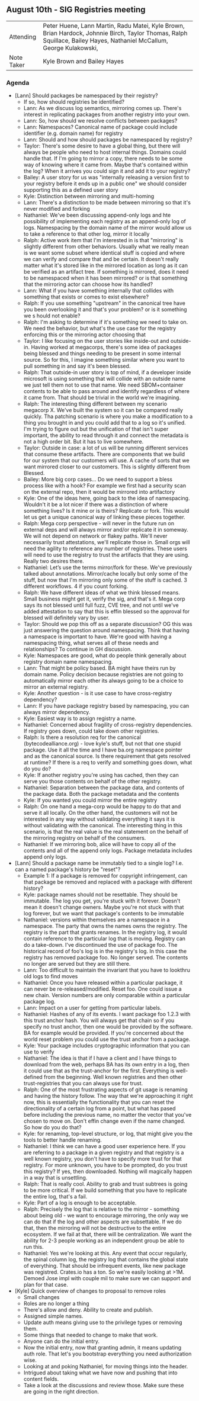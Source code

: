 ## August 10th - SIG Registries meeting

|          |      |
| -------- | -------- |
| Attending  | Peter Huene, Lann Martin, Radu Matei, Kyle Brown, Brian Hardock, Johnnie Birch, Taylor Thomas, Ralph Squillace, Bailey Hayes, Nathaniel McCallum, George Kulakowski,
| Note Taker | Kyle Brown and Bailey Hayes

### Agenda

- [Lann] Should packages be namespaced by their registry?
  - If so, how should registries be identified?
  - Lann: As we discuss log semantics, mirroring comes up. There's interest in replicating packages from another registry into your own.
  - Lann: So, how should we resolve conflicts between packages?
  - Lann: Namespaces? Canonical name of package could include identifier (e.g. domain name) for registry
  - Lann: Should and how should packages be namespaced by registry?
  - Taylor: There's some desire to have a global thing, but there will always be people who need to host internal things. Domains could handle that. If I'm going to mirror a copy, there needs to be some way of knowing where it came from. Maybe that's contained within the log? When it arrives you could sign it and add it to your registry?
  - Bailey: A user story for us was "internally releasing a version first to your registry before it ends up in a public one" we should consider supporting this as a defined user story
  - Kyle: Distinction between mirroring and multi-homing
  - Lann: There's a distinction to be made between mirroring so that it's never modified and forking
  - Nathaniel: We've been discussing append-only logs and hte possibility of implementing each registry as an append-only log of logs. Namespacing by the domain name of the mirror would allow us to take a reference to that other log, mirror it locally
  - Ralph: Active work item that I'm interested in is that "mirroring" is slightly different from other behaviors. Usually what we really mean is we want some subset where identical stuff is copied and where we can verify and compare that and be certain. It doesn't really matter what it's stored like in the mirrored location as long as it can be verified as an artifact tree. If something is mirrored, does it need to be namespaced when it has been mirrored? or is that something that the mirroring actor can choose how its handled?
  - Lann: What if you have something internally that collides with something that exists or comes to exist elsewhere?
  - Ralph: If you use something "upstream" in the canonical tree have you been overlooking it and that's your problem? or is it something we s hould not enable?
  - Ralph: I'm asking to determine if it's something we need to take on. We need the behavior, but what's the use case for the registry enforcing this or the mirroring actor choosing that
  - Taylor: I like focusing on the user stories like inside-out and outside-in. Having worked at megacorps, there's some idea of packages being blessed and things needing to be present in some internal source. So for this, I imagine something similar where you want to pull something in and say it's been blessed.
  - Ralph: That outside-in user story is top of mind, if a developer inside microsoft is using something that will collide with an outside name we just tell them not to use that name. We need SBOM+container contents to be able to pass around and identify regardless of where it came from. That should be trivial in the world we're imagining. 
  - Ralph: The interesting thing different between my scenario megacorp X. We've built the system so it can be compared really quickly. Tha patching scenario is where you make a modification to a thing you brought in and you could add that to a log so it's unified. I'm trying to figure out but the unification of that isn't super important, the ability to read through it and connect the metadata is not a high order bit. But it has to live somewhere.
  - Taylor: Outside in case: a lot of us will be running different services that consume these artifacts. There are components that we build for our system that our customers will use. A cache of sorts that we want mirrored closer to our customers. This is slightly different from Blessed.
  - Bailey: More big corp cases… Do we need to support a bless process like with a hook? For example we first had a security scan on the external repo, then it would be mirrored into artifactory
  - Kyle: One of the ideas here, going back to the idea of namespacing. Wouldn't it be a lot nicer if there was a distinction of where something lives? Is it mine or is theirs? Replicate or fork. This would let us get a unique canonical way of linking these pieces together.
  - Ralph: Mega corp perspective - will never in the future run on external deps and will always mirror and/or replicate it in someway. We will not depend on network or flakey paths. We'll never necessarily trust attestations, we'll replicate those in. Small orgs will need the agility to reference any number of registries. These users will need to use the registry to trust the artifacts that they are using. Really two desires there.
  - Nathaniel: Let’s use the terms mirror/fork for these. We've previously talked about annotations. Mirror/cache locally but only some of the stuff, but now that I'm mirroring only some of the stuff is cached. 3 different workflows. 4 if you count forking. 
  - Ralph: We have different ideas of what we think blessed means. Small business might get it, verify the sig, and that's it. Mega corp says its not blessed until full fuzz, CVE tree, and not until we've added attestation to say that this is effin blessed so the approval for blessed will definitely vary by user.
  - Taylor: Should we pop this off as a separate discussion? OG this was just answering the question around namespacing. Think that having a namespace is important to have. We're good with having a namespacing thing, what serves all of these needs and relationships? To continue in GH discussion.
  - Kyle: Namespaces are good, what do people think generally about registry domain name namespacing. 
  - Lann: That might be policy based. BA might have theirs run by domain name. Policy decision because registries are not going to automatically mirror each other its always going to be a choice to mirror an external registry.
  - Kyle: Another question - is it use case to have cross-registry dependency?
  - Lann: If you have package registry based by namespacing, you can always mirror dependency.
  - Kyle: Easiest way is to assign registry a name.
  - Nathaniel: Concerned about fragility of cross-registry dependencies. If registry goes down, could take down other registries.
  - Ralph: Is there a resolution req for the canonical (bytecodealliance.org) - love kyle's stuff, but not that one stupid package. Use it all the time and I have ba.org namespace pointer and as the canonical source. Is there requirement that gets resolved at runtime? If there is a req to verify and something goes down, what do you do?
  - Kyle: If another registry you're using has cached, then they can serve you those contents on behalf of the other registry. 
  - Nathaniel: Separation between the package data, and contents of the package data. Both the package metadata and the contents
  - Kyle: If you wanted you could mirror the entire registry
  - Ralph: On one hand a mega-corp would be happy to do that and serve it all locally. On the other hand, the customers will not be interested in any way without validating everything it says it is without validating with the canonical. The interesting thing in this scenario, is that the real value is the real statement on the behalf of the mirroring registry on behalf of the consumers.
  - Nathaniel: If we mirroring bob, alice will have to copy all of the contents and all of the append only logs. Package metadata includes append only logs. 
- [Lann] Should a package name be immutably tied to a single log? I.e. can a named package's history be "reset"?
    - Example 1: If a package is removed for copyright infringement, can that package be removed and replaced with a package with different history?
    - Kyle: package names should not be resettable. They should be immutable. The log you get, you're stuck with it forever. Doesn't mean it doesn't change owners. Maybe you're not stuck with that log forever, but we want that package's contents to be immutable
    - Nathaniel: versions within themselves are a namespace in a namespace. The party that owns the names owns the registry. The registry is the part that grants renames. In the registry log, it would contain reference to the particular log that is moving. Registry can do a take-down. I've discontinued the use of package foo. The historical record of foo's log is in the registry's log. In this case the registry has removed package foo. No longer served. The contents no longer are served but they are still there.
    - Lann: Too difficult to maintain the invariant that you have to lookthru old logs to find moves
    - Nathaniel: Once you have released within a particular package, it can never be re-released/modified. Reset foo. One could issue a new chain. Version numbers are only comparable within a particular package log.
    - Lann: Impact on a user for getting from particular labels.
    - Nathaniel: Hashes of any of its events. I want package foo 1.2.3 with this trust anchor hash. You will always get that chain so if you specify no trust anchor, then one would be provided by the software. BA for example would be provided. If you're concerned about the world reset problem you could use the trust anchor from a package. 
    - Kyle: Your package includes cryptographic information that you can use to verify
    - Nathaniel: The idea is that if I have a client and I have things to download from the web, perhaps BA has its own entry in a log, then it could use that as the trust-anchor for the first. Everything is well-defined from the beginning. Well known registries and then other trust-registries that you can always use for trust.
    - Ralph: One of the most frustrating aspects of git usage is renaming and having the history follow. The way that we're approaching it right now, this is essentially the functionality that you can reset the directionality of a certain log from a point, but what has pased before including the previous name, no matter the vector that you've chosen to move on. Don't effin change even if the name changed. So how do you do that?
    - Kyle: for renaming, top-level structure, or log, that might give you the tools to better handle renaming.
    - Nathaniel: I think we can have a good user experience here. If you are referring to a package in a given registry and that registry is a well known registry, you don't have to specify more trust for that registry. For more unknown, you have to be prompted, do you trust this registry? If yes, then downloaded. Nothing will magically happen in a way that is unsettling.
    - Ralph: That is really cool. Ability to grab and trust subtrees is going to be more critical. If we build something that you have to replicate the entire log, that's a fail.
    - Kyle: Part of a log is enough to be acceptable.
    - Ralph: Precisely the log that is relative to the mirror - something about being old - we want to encourage mirroring, the only way we can do that if the log and other aspects are subsettable. If we do that, then the mirroring will not be destructive to the entire ecosystem. If we fail at that, there will be centralization. We want the ability for 2-3 people working as an independent group be able to run this.
    - Nathaniel: Yes we're looking at this. Any event that occur regularly, the spinal column log, the registry log that contains the global state of everything. That should be infrequent events, like new package was registred. Crates.io has a ton. So we're easily looking at >1M. Demoed Jose impl with couple mil to make sure we can support and plan for that case.
- [Kyle] Quick overview of changes to proposal to remove roles
    - Small changes
    - Roles are no longer a thing
    - There's allow and deny. Ability to create and publish.
    - Assigned simple names. 
    - Update auth means giving use to the privilege types or removing them.
    - Some things that needed to change to make that work.
    - Anyone can do the initial entry. 
    - Now the initial entry, now that granting admin, it means updating auth role. That let's you bootstrap everything you need authorization wise.
    - Looking at and poking Nathaniel, for moving things into the header.
    - Intrigued about taking what we have now and pushing that into content fields. 
    - Take a look at the discussions and review those. Make sure these are going in the right direction.
